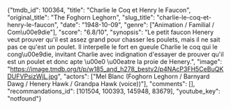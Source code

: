 {"tmdb_id": 100364, "title": "Charlie le Coq et Henry le Faucon", "original_title": "The Foghorn Leghorn", "slug_title": "charlie-le-coq-et-henry-le-faucon", "date": "1948-10-09", "genre": ["Animation / Familial / Com\u00e9die"], "score": "6.8/10", "synopsis": "Le petit faucon Henery veut prouver qu'il est assez grand pour chasser les poulets, mais il ne sait pas ce qu'est un poulet. Il interpelle le fort en gueule Charlie le coq qui le cong\u00e9die, invitant Charlie avec indignation d'essayer de prouver qu'il est un poulet et donc apte \u00e0 \u00eatre la proie de Henery.", "image": "https://image.tmdb.org/t/p/w185_and_h278_bestv2/p4NAcP3FH5CeBuQKDUFVPsizWjL.jpg", "actors": ["Mel Blanc (Foghorn Leghorn / Barnyard Dawg / Henery Hawk / Grandpa Hawk (voice))"], "comments": [], "recommandations_id": [101504, 100393, 145948, 83679], "youtube_key": "notfound"}